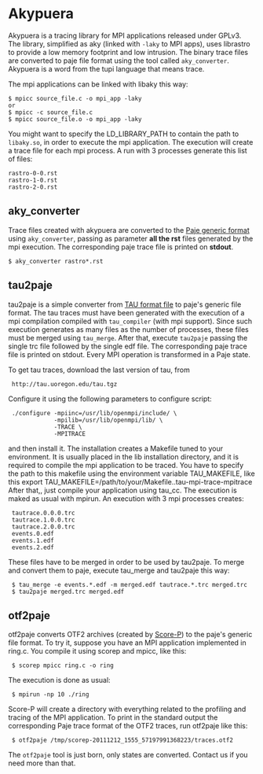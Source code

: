 Akypuera 
========

Akypuera is a tracing library for MPI applications released under GPLv3.
The library, simplified as aky (linked with `-laky` to MPI apps), uses 
librastro to provide a low memory footprint and low intrusion. The binary
trace files are converted to paje file format using the tool called
`aky_converter`. Akypuera is a word from the tupi language that means trace.

The mpi applications can be linked with libaky this way:

    $ mpicc source_file.c -o mpi_app -laky 
    or
    $ mpicc -c source_file.c
    $ mpicc source_file.o -o mpi_app -laky

You might want to specify the LD_LIBRARY_PATH to contain the path to
`libaky.so`, in order to execute the mpi application. The execution
will create a trace file for each mpi process. A run with 3 processes
generate this list of files:

    rastro-0-0.rst
    rastro-1-0.rst
    rastro-2-0.rst

aky_converter
-------------

Trace files created with akypuera are converted to the [Paje generic
format](http://paje.sf.net) using `aky_converter`, passing as
parameter __all the rst__ files generated by the mpi execution.  The
corresponding paje trace file is printed on __stdout__.

    $ aky_converter rastro*.rst

tau2paje
--------

tau2paje is a simple converter from [TAU format
file](http://www.cs.uoregon.edu/Research/tau/) to paje's generic file
format. The tau traces must have been generated with the execution of
a mpi compilation compiled with `tau_compiler` (with mpi
support). Since such execution generates as many files as the number
of processes, these files must be merged using `tau_merge`. After
that, execute `tau2paje` passing the single trc file followed by the
single edf file.  The corresponding paje trace file is printed on
stdout. Every MPI operation is transformed in a Paje state.

To get tau traces, download the last version of tau, from

     http://tau.uoregon.edu/tau.tgz

Configure it using the following parameters to configure script:

     ./configure -mpiinc=/usr/lib/openmpi/include/ \
                 -mpilib=/usr/lib/openmpi/lib/ \
                 -TRACE \
                 -MPITRACE

and then install it. The installation creates a Makefile tuned to your 
environment. It is usually placed in the lib installation directory, and
it is required to compile the mpi application to be traced. You have to specify
the path to this makefile using the environment variable TAU_MAKEFILE, like this
export TAU_MAKEFILE=/path/to/your/Makefile..tau-mpi-trace-mpitrace
After that,, just compile your application using tau_cc. The execution is
maked as usual with mpirun. An execution with 3 mpi processes creates:

     tautrace.0.0.0.trc
     tautrace.1.0.0.trc
     tautrace.2.0.0.trc
     events.0.edf
     events.1.edf
     events.2.edf

These files have to be merged in order to be used by tau2paje.
To merge and convert them to paje, execute tau_merge and tau2paje this way:

     $ tau_merge -e events.*.edf -m merged.edf tautrace.*.trc merged.trc
     $ tau2paje merged.trc merged.edf

otf2paje
--------

otf2paje converts OTF2 archives (created by
[Score-P](http://www.vi-hps.org/projects/score-p)) to the paje's
generic file format. To try it, suppose you have an MPI application
implemented in ring.c. You compile it using scorep and mpicc, like
this:

     $ scorep mpicc ring.c -o ring

The execution is done as usual:

     $ mpirun -np 10 ./ring

Score-P will create a directory with everything related to the
profiling and tracing of the MPI application. To print in the standard
output the corresponding Paje trace format of the OTF2 traces, run
otf2paje like this:

     $ otf2paje /tmp/scorep-20111212_1555_57197991368223/traces.otf2

The `otf2paje` tool is just born, only states are converted. Contact
us if you need more than that.